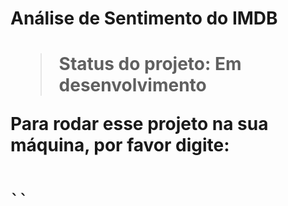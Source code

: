 
<h1> Análise de Sentimento do IMDB <h1>

> Status do projeto: Em desenvolvimento
>
Para rodar esse projeto na sua máquina, por favor digite:

```

``
